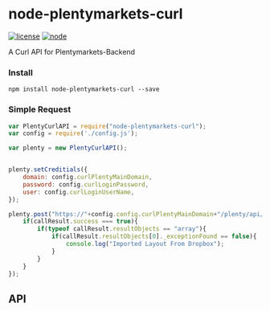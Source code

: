 # node-plentymarkets-curl
[![license][license-image]][license-url]
[![node][node-image]][node-url]

[node-image]:https://img.shields.io/badge/node.js-%3E=_0.10-green.svg?style=flat-square
[node-url]:https://nodejs.org/download/

[license-image]:https://img.shields.io/github/license/JCMais/node-libcurl.svg?style=flat-square
[license-url]:https://raw.githubusercontent.com/JCMais/node-libcurl/develop/LICENSE-MIT
A Curl API for Plentymarkets-Backend

### Install
```npm install node-plentymarkets-curl --save```

### Simple Request
```javascript
var PlentyCurlAPI = require("node-plentymarkets-curl");
var config = require('./config.js');

var plenty = new PlentyCurlAPI();


plenty.setCreditials({
	domain: config.curlPlentyMainDomain,
	password: config.curlLoginPassword,
	user: config.curlLoginUserName,
});

plenty.post("https://"+config.config.curlPlentyMainDomain+"/plenty/api/ui.php", {request: '{"requests":[{"_dataName":"TemplateImportTemplate", "_moduleName":"cms/template/import", "_searchParams":{}, "_writeParams":{"designName":"Calisto", "lang":"de", "importAll":false}, "_validateParams":{}, "_commandStack":[{"type":"write", "command":"writeFromDropbox"}], "_dataArray":{}, "_dataList":{}}], "meta":{"id":3}}'}, function(callResult){console.log(callResult);
	if(callResult.success === true){
		if(typeof callResult.resultObjects == "array"){
			if(callResult.resultObjects[0]._exceptionFound == false){
				console.log("Imported Layout From Dropbox");
			}
		}
	}
});

```

## API